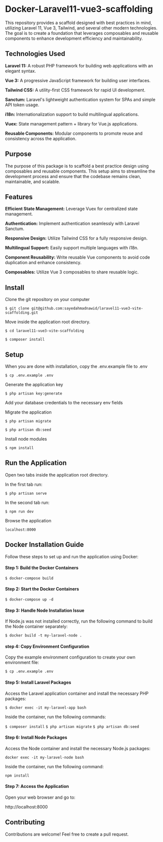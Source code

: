 # Docker-Laravel11-vue3-scaffolding
This repository provides a scaffold designed with best practices in mind, utilizing Laravel 11, Vue 3, Tailwind, and several other modern technologies. The goal is to create a foundation that leverages composables and reusable components to enhance development efficiency and maintainability.

## Technologies Used
__Laravel 11:__ A robust PHP framework for building web applications with an elegant syntax.

__Vue 3:__ A progressive JavaScript framework for building user interfaces.

__Tailwind CSS:__ A utility-first CSS framework for rapid UI development.

__Sanctum:__ Laravel's lightweight authentication system for SPAs and simple API token usage.

__i18n:__ Internationalization support to build multilingual applications.

__Vuex:__ State management pattern + library for Vue.js applications.

__Reusable Components:__ Modular components to promote reuse and consistency across the application.

## Purpose 
The purpose of this package is to scaffold a best practice design using composables and reusable components. This setup aims to streamline the development process and ensure that the codebase remains clean, maintainable, and scalable.

## Features

__Efficient State Management:__ Leverage Vuex for centralized state management.

__Authentication:__ Implement authentication seamlessly with Laravel Sanctum.

__Responsive Design:__ Utilize Tailwind CSS for a fully responsive design.

__Multilingual Support:__ Easily support multiple languages with i18n.

__Component Reusability:__ Write reusable Vue components to avoid code duplication and enhance consistency.

__Composables:__ Utilize Vue 3 composables to share reusable logic.

## Install
Clone the git repository on your computer

`$ git clone git@github.com:sayedahmadnawid/laravel11-vue3-vite-scaffolding.git`

Move inside the application root directory. 

`$ cd laravel11-vue3-vite-scaffolding`

`$ composer install`


## Setup
When you are done with installation, copy the .env.example file to .env

`$ cp .env.example .env`

Generate the application key

`$ php artisan key:generate`

Add your database credentials to the necessary env fields

Migrate the application

`$ php artisan migrate`

`$ php artisan db:seed`

Install node modules

`$ npm install`

## Run the Application
Open two tabs inside the application root directory.

In the first tab run:

`$ php artisan serve`

In the second tab run:

`$ npm run dev`

Browse the application 

`localhost:8000`

## Docker Installation Guide
Follow these steps to set up and run the application using Docker:

#### Step 1: Build the Docker Containers

`$ docker-compose build`

#### Step 2: Start the Docker Containers

`$ docker-compose up -d`

#### Step 3: Handle Node Installation Issue
If Node.js was not installed correctly, run the following command to build the Node container separately:

`$ docker build -t my-laravel-node .`

#### step 4: Copy Environment Configuration
Copy the example environment configuration to create your own environment file:

`$ cp .env.example .env`

#### Step 5: Install Laravel Packages
Access the Laravel application container and install the necessary PHP packages:

`$ docker exec -it my-laravel-app bash`

Inside the container, run the following commands:

`$ composer install`
`$ php artisan migrate`
`$ php artisan db:seed`

#### Step 6: Install Node Packages
Access the Node container and install the necessary Node.js packages:

`docker exec -it my-laravel-node bash` 

Inside the container, run the following command:

`npm install`

#### Step 7: Access the Application
Open your web browser and go to:

http://localhost:8000

## Contributing
Contributions are welcome! Feel free to create a pull request.
